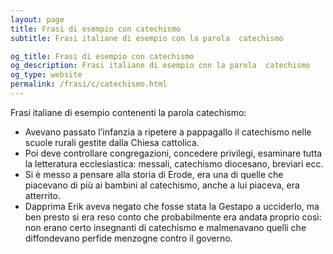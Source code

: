 ```yaml
---
layout: page
title: Frasi di esempio con catechismo 
subtitle: Frasi italiane di esempio con la parola  catechismo

og_title: Frasi di esempio con catechismo 
og_description: Frasi italiane di esempio con la parola  catechismo
og_type: website
permalink: /frasi/c/catechismo.html
---
```


Frasi italiane di esempio contenenti la parola catechismo:


- Avevano passato l’infanzia a ripetere a pappagallo il catechismo nelle scuole rurali gestite dalla Chiesa cattolica.
- Poi deve controllare congregazioni, concedere privilegi, esaminare tutta la letteratura ecclesiastica: messali, catechismo diocesano, breviari ecc.
- Si è messo a pensare alla storia di Erode, era una di quelle che piacevano di più ai bambini al catechismo, anche a lui piaceva, era atterrito.
- Dapprima Erik aveva negato che fosse stata la Gestapo a ucciderlo, ma ben presto si era reso conto che probabilmente era andata proprio così: non erano certo insegnanti di catechismo e malmenavano quelli che diffondevano perfide menzogne contro il governo.
